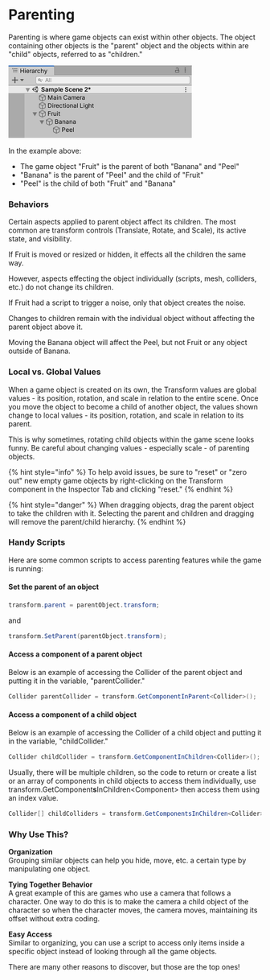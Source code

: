 # Parenting

Parenting is where game objects can exist within other objects. The object containing other objects is the "parent" object and the objects within are "child" objects, referred to as "children."

![](../../.gitbook/assets/image%20%2877%29.png)

In the example above:

* The game object "Fruit" is the parent of both "Banana" and "Peel"
* "Banana" is the parent of "Peel" and the child of "Fruit"
* "Peel" is the child of both "Fruit" and "Banana"

### **Behaviors**

Certain aspects applied to parent object affect its children. The most common are transform controls \(Translate, Rotate, and Scale\), its active state, and visibility.

If Fruit is moved or resized or hidden, it effects all the children the same way.

However, aspects effecting the object individually \(scripts, mesh, colliders, etc.\) do not change its children.

If Fruit had a script to trigger a noise, only that object creates the noise.

Changes to children remain with the individual object without affecting the parent object above it.

Moving the Banana object will affect the Peel, but not Fruit or any object outside of Banana.

### Local vs. Global Values

When a game object is created on its own, the Transform values are global values - its position, rotation, and scale in relation to the entire scene. Once you move the object to become a child of another object, the values shown change to local values - its position, rotation, and scale in relation to its parent. 

This is why sometimes, rotating child objects within the game scene looks funny. Be careful about changing values - especially scale - of parenting objects.

{% hint style="info" %}
To help avoid issues, be sure to "reset" or "zero out" new empty game objects by right-clicking on the Transform component in the Inspector Tab and clicking "reset."
{% endhint %}

{% hint style="danger" %}
When dragging objects, drag the parent object to take the children with it. Selecting the parent and children and dragging will remove the parent/child hierarchy.
{% endhint %}

### Handy Scripts

Here are some common scripts to access parenting features while the game is running:

#### **Set the parent of an object**

```csharp
transform.parent = parentObject.transform;
```

and

```csharp
transform.SetParent(parentObject.transform);
```

#### **Access a component of a parent object**

Below is an example of accessing the Collider of the parent object and putting it in the variable, "parentCollider."

```csharp
Collider parentCollider = transform.GetComponentInParent<Collider>();
```

#### **Access a component of a child object**

Below is an example of accessing the Collider of a child object and putting it in the variable, "childCollider."

```csharp
Collider childCollider = transform.GetComponentInChildren<Collider>();
```

Usually, there will be multiple children, so the code to return or create a list or an array of components in child objects to access them individually, use transform.GetComponent**s**InChildren&lt;Component&gt; then access them using an index value.

```csharp
Collider[] childColliders = transform.GetComponentsInChildren<Collider>();
```

### **Why Use This?**

**Organization**  
Grouping similar objects can help you hide, move, etc. a certain type by manipulating one object.

**Tying Together Behavior**  
A great example of this are games who use a camera that follows a character. One way to do this is to make the camera a child object of the character so when the character moves, the camera moves, maintaining its offset without extra coding.

**Easy Access**  
Similar to organizing, you can use a script to access only items inside a specific object instead of looking through all the game objects.

There are many other reasons to discover, but those are the top ones! 

